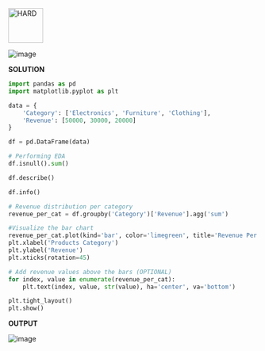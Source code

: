 <img src="https://img.shields.io/badge/HARD-darkred" alt="HARD" width="70">

![image](https://github.com/user-attachments/assets/09876310-6ecf-40aa-a791-5f2eda5b8bba)

**SOLUTION**
```python
import pandas as pd
import matplotlib.pyplot as plt

data = {
    'Category': ['Electronics', 'Furniture', 'Clothing'],
    'Revenue': [50000, 30000, 20000]
}

df = pd.DataFrame(data)

# Performing EDA
df.isnull().sum()

df.describe()

df.info()

# Revenue distribution per category
revenue_per_cat = df.groupby('Category')['Revenue'].agg('sum')

#Visualize the bar chart
revenue_per_cat.plot(kind='bar', color='limegreen', title='Revenue Per Category')
plt.xlabel('Products Category')
plt.ylabel('Revenue')
plt.xticks(rotation=45)

# Add revenue values above the bars (OPTIONAL)
for index, value in enumerate(revenue_per_cat):
    plt.text(index, value, str(value), ha='center', va='bottom')

plt.tight_layout()
plt.show()
```
**OUTPUT**

![image](https://github.com/user-attachments/assets/4d15d5a4-655d-4294-89bf-299b438f9db2)
